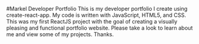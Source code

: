 #Markel Developer Portfolio
This is my developer portfolio I create using create-react-app. My code is written with JavaScript, HTML5, and CSS. This was my first ReactJS project with the goal of creating a visually pleasing and functional portfolio website. Please take a look to learn about me and view some of my projects. Thanks. 
